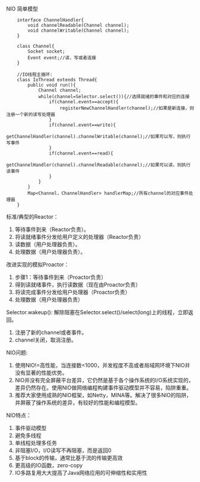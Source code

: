NIO 简单模型

````
    interface ChannelHandler{
        void channelReadable(Channel channel);
        void channelWritable(Channel channel);
    }
    
    class Channel{
        Socket socket;
        Event event;//读，写或者连接
    }

    //IO线程主循环:
    class IoThread extends Thread{
        public void run(){
            Channel channel;
            while(channel=Selector.select()){//选择就绪的事件和对应的连接
                if(channel.event==accept){
                    registerNewChannelHandler(channel);//如果是新连接，则注册一个新的读写处理器
                }
                if(channel.event==write){
                    getChannelHandler(channel).channelWritable(channel);//如果可以写，则执行写事件
                }
                if(channel.event==read){
                    getChannelHandler(channel).channelReadable(channel);//如果可以读，则执行读事件
                }
            }
        }
        Map<Channel，ChannelHandler> handlerMap;//所有channel的对应事件处理器
    }
````

标准/典型的Reactor：
1. 等待事件到来（Reactor负责）。
2. 将读就绪事件分发给用户定义的处理器（Reactor负责）
3. 读数据（用户处理器负责）。
4. 处理数据（用户处理器负责）。

改进实现的模拟Proactor：
1. 步骤1：等待事件到来（Proactor负责）
2. 得到读就绪事件，执行读数据（现在由Proactor负责）
3. 将读完成事件分发给用户处理器（Proactor负责）
4. 处理数据（用户处理器负责）

Selector.wakeup(): 解除阻塞在Selector.select()/select(long)上的线程，立即返回。
1. 注册了新的channel或者事件。
2. channel关闭，取消注册。

NIO问题:
1. 使用NIO!=高性能，当连接数<1000，并发程度不高或者局域网环境下NIO并没有显著的性能优势。
2. NIO并没有完全屏蔽平台差异，它仍然是基于各个操作系统的I/O系统实现的，差异仍然存在。使用NIO做网络编程构建事件驱动模型并不容易，陷阱重重。
3. 推荐大家使用成熟的NIO框架，如Netty，MINA等。解决了很多NIO的陷阱，并屏蔽了操作系统的差异，有较好的性能和编程模型。

NIO特点：
1. 事件驱动模型
2. 避免多线程
3. 单线程处理多任务
4. 非阻塞I/O，I/O读写不再阻塞，而是返回0
5. 基于block的传输，通常比基于流的传输更高效
6. 更高级的IO函数，zero-copy
7. IO多路复用大大提高了Java网络应用的可伸缩性和实用性
